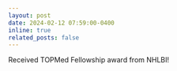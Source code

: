 ```yaml
---
layout: post
date: 2024-02-12 07:59:00-0400
inline: true
related_posts: false
---
```


Received TOPMed Fellowship award from NHLBI!
